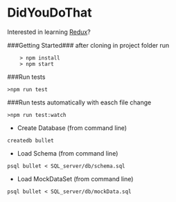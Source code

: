# DidYouDoThat

Interested in learning [Redux](https://www.udemy.com/react-redux/)?

###Getting Started###
after cloning in project folder run
```
	> npm install
	> npm start
```
###Run tests
```
>npm run test
```

###Run tests automatically with easch file change
```
>npm run test:watch
```


- Create Database (from command line)

```
createdb bullet
```

- Load Schema (from command line)

```
psql bullet < SQL_server/db/schema.sql
```

- Load MockDataSet (from command line)

```
psql bullet < SQL_server/db/mockData.sql
```
